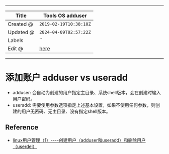 -----

| Title     | Tools OS adduser                                    |
| --------- | --------------------------------------------------- |
| Created @ | `2019-02-19T10:38:10Z`                              |
| Updated @ | `2024-04-09T02:57:22Z`                              |
| Labels    | \`\`                                                |
| Edit @    | [here](https://github.com/junxnone/linux/issues/69) |

-----

# 添加账户 adduser vs useradd

  - adduser: 会自动为创建的用户指定主目录、系统shell版本，会在创建时输入用户密码。
  - useradd: 需要使用参数选项指定上述基本设置，如果不使用任何参数，则创建的用户无密码、无主目录、没有指定shell版本。

## Reference

  - [linux用户管理（1）----创建用户（adduser和useradd）和删除用户（userdel）](https://blog.csdn.net/beitiandijun/article/details/41678251)
